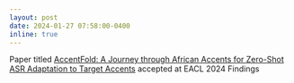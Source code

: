```yaml
---
layout: post
date: 2024-01-27 07:58:00-0400
inline: true
---
```


Paper titled [AccentFold: A Journey through African Accents for Zero-Shot ASR Adaptation to Target Accents](https://aclanthology.org/2024.findings-eacl.142.pdf) accepted at EACL 2024 Findings
